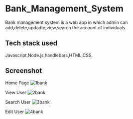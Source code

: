 
# Bank_Management_System
Bank management system is a web app in which admin can add,delete,updadte,view,search the account of individuals.


## Tech stack used
Javascript,Node.js,handlebars,HTML,CSS.
## Screenshot
Home Page
![1bank](https://user-images.githubusercontent.com/86097554/183563172-07340095-48c0-45ca-bbb5-81f8b4da785b.png)

View User
![2bank](https://user-images.githubusercontent.com/86097554/183563360-3e0b1975-5703-4d64-a896-251ff39fa052.png)

Search User
![3bank](https://user-images.githubusercontent.com/86097554/183563436-ec17eaed-fee7-4ed9-87d1-ae15d64b59c7.png)

Edit User
![4bank](https://user-images.githubusercontent.com/86097554/183563540-90b8c231-71c7-46a0-92bf-ee10a606c8da.png)
